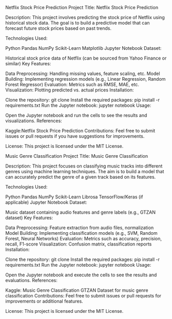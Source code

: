 Netflix Stock Price Prediction
Project Title: Netflix Stock Price Prediction

Description: This project involves predicting the stock price of Netflix using historical stock data. The goal is to build a predictive model that can forecast future stock prices based on past trends.

Technologies Used:

Python
Pandas
NumPy
Scikit-Learn
Matplotlib
Jupyter Notebook
Dataset:

Historical stock price data of Netflix (can be sourced from Yahoo Finance or similar)
Key Features:

Data Preprocessing: Handling missing values, feature scaling, etc.
Model Building: Implementing regression models (e.g., Linear Regression, Random Forest Regressor)
Evaluation: Metrics such as RMSE, MAE, etc.
Visualization: Plotting predicted vs. actual prices
Installation:

Clone the repository: git clone <repository-url>
Install the required packages: pip install -r requirements.txt
Run the Jupyter notebook: jupyter notebook
Usage:

Open the Jupyter notebook and run the cells to see the results and visualizations.
References:

Kaggle:Netflix Stock Price Prediction
Contributions: Feel free to submit issues or pull requests if you have suggestions for improvements.

License: This project is licensed under the MIT License.

Music Genre Classification
Project Title: Music Genre Classification

Description: This project focuses on classifying music tracks into different genres using machine learning techniques. The aim is to build a model that can accurately predict the genre of a given track based on its features.

Technologies Used:

Python
Pandas
NumPy
Scikit-Learn
Librosa
TensorFlow/Keras (if applicable)
Jupyter Notebook
Dataset:

Music dataset containing audio features and genre labels (e.g., GTZAN dataset)
Key Features:

Data Preprocessing: Feature extraction from audio files, normalization
Model Building: Implementing classification models (e.g., SVM, Random Forest, Neural Networks)
Evaluation: Metrics such as accuracy, precision, recall, F1-score
Visualization: Confusion matrix, classification reports
Installation:

Clone the repository: git clone <repository-url>
Install the required packages: pip install -r requirements.txt
Run the Jupyter notebook: jupyter notebook
Usage:

Open the Jupyter notebook and execute the cells to see the results and evaluations.
References:

Kaggle: Music Genre Classification
GTZAN Dataset for music genre classification
Contributions: Feel free to submit issues or pull requests for improvements or additional features.

License: This project is licensed under the MIT License.
